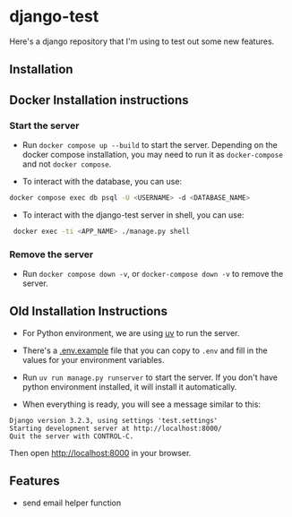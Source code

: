 # django-test

Here's a django repository that I'm using to test out some new features.

## Installation

## Docker Installation instructions

### Start the server

- Run `docker compose up --build` to start the server. Depending on the docker compose installation, you may need to run it as `docker-compose` and not `docker compose`.

- To interact with the database, you can use:

```bash
docker compose exec db psql -U <USERNAME> -d <DATABASE_NAME>
```

- To interact with the django-test server in shell, you can use:

```bash
 docker exec -ti <APP_NAME> ./manage.py shell
```

### Remove the server

- Run `docker compose down -v`, or `docker-compose down -v` to remove the server.

## Old Installation Instructions

- For Python environment, we are using [uv](https://docs.astral.sh/uv/guides/install-python/) to run the server.

- There's a [.env.example](.env.example) file that you can copy to `.env` and fill in the values for your environment variables.

- Run `uv run manage.py runserver` to start the server. If you don't have python environment installed, it will install it automatically.
- When everything is ready, you will see a message similar to this:

```
Django version 3.2.3, using settings 'test.settings'
Starting development server at http://localhost:8000/
Quit the server with CONTROL-C.
```

Then open <http://localhost:8000> in your browser.

## Features

- send email helper function
